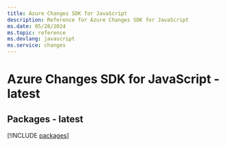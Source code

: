 ```yaml
---
title: Azure Changes SDK for JavaScript
description: Reference for Azure Changes SDK for JavaScript
ms.date: 05/28/2024
ms.topic: reference
ms.devlang: javascript
ms.service: changes
---
```

# Azure Changes SDK for JavaScript - latest
## Packages - latest
[!INCLUDE [packages](changes-index.md)]